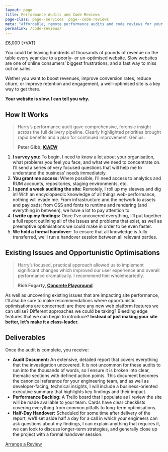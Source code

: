 ```yaml
---
layout: page
title: Performance Audits and Code Reviews
page-class: page--services  page--code-reviews
meta: "Affordable, remote performance audits and code reviews for your product"
permalink: /code-reviews/
---
```


<p class="u-text-prominent">£6,000 (+VAT)</p>

You could be leaving hundreds of thousands of pounds of revenue on the table
every year due to a poorly- or un-optimised website. Slow websites are one of
online consumers’ biggest frustrations, and a fast way to miss out on sales.

Wether you want to boost revenues, improve conversion rates, reduce churn, or
improve retention and engagement, a well-optimised site is a key way to get
there.

**Your website is slow. I can tell you why.**

## How It Works

<blockquote class="pull-quote  pull-quote--context-alt" id="quote:peter-gibb">
<p>Harry’s performance audit gave comprehensive, forensic insight across the full delivery pipeline. Clearly highlighted priorities brought rapid benefits and a plan for continued improvement. Genius. </p>
<b class="source  pull-quote__source">Peter Gibb, <a href="https://www.icaew.com/">ICAEW</a></b>
</blockquote>

1. **I survey you:** To begin, I need to know a lot about your organisation,
   what problems you feel you face, and what we need to concentrate on. I’ll
   send a series of very focused questions that will help me to understand the
   business’ needs immediately.
2. **You grant me access:** Where possible, I’ll need access to analytics and
   RUM accounts, repositories, staging environments, etc.
3. **I spend a week auditing the site:** Remotely, I roll up my sleeves and dig
   in! With an encyclopaedic knowledge of all things web-performance, nothing
   will evade me. From infrastructure and the network to assets and payloads;
   from CSS and fonts to runtime and rendering (and everything in between), we
   have a lot to pay attention to.
4. **I write up my findings:** Once I’ve uncovered everything, I’ll put together
   a full report outlining all of the issues and problems that exist, as well as
   preemptive optimisations we could make in order to be even faster.
5. **We hold a formal handover:** To ensure that all knowledge is fully
   transferred, we’ll run a handover session between all relevant parties.

## Existing Issues and Opportunistic Optimisations

<blockquote class="pull-quote  pull-quote--context-alt" id="quote:rich-fogarty">
<p>Harry’s focused, practical approach allowed us to implement significant
changes which improved our user experience and overall performance
dramatically. I recommend him wholeheartedly.</p>
<b class="source  pull-quote__source">Rich Fogarty, <a href="http://concreteplayground.com">Concrete Playground</a></b>
</blockquote>

As well as uncovering existing issues that are impacting site performance, I’ll
also be sure to make recommendations where opportunistic optimisations are
concerned: are there any new web platform features we can utilise? Different
approaches we could be taking? Bleeding edge features that we can begin to
introduce? **Instead of just making your site better, let’s make it
a class-leader.**

## Deliverables

Once the audit is complete, you receive:

* **Audit Document:** An extensive, detailed report that covers everything that
  the investigation uncovered. It is not uncommon for these audits to run into
  the thousands of words, so I ensure it is broken into clear, thematic sections
  with defined action points. This document becomes the canonical reference for
  your engineering team, and as well as developer-facing, technical insights,
  I will include a business-oriented executive summary that highlights key
  findings and their impact.
* **Performance Backlog:** A Trello board that I populate as I review the site
  will be made available to your team. Cards have clear checklists covering
  everything from common pitfalls to long-term optimisations.
* **Half-Day Handover:** Scheduled for some time after delivery of the report,
  we’ll set aside half a day for a call in which your engineers can ask
  questions about my findings, I can explain anything that requires it, we can
  look to discuss longer-term strategies, and generally close up the project
  with a formal handover session.

<a href="mailto:csswizardry@gmail.com?subject=Performance%20Audit" class="btn  btn--full">Arrange a Review</a>
